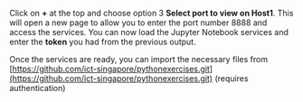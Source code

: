 Click on **+** at the top and choose option 3 **Select port to view on Host1**. This will open a new page to allow you to enter the port number 8888 and access the services. You can now load the Jupyter Notebook services and enter the **token** you had from the previous output. 

Once the services are ready, you can import the necessary files from [https://github.com/ict-singapore/pythonexercises.git](https://github.com/ict-singapore/pythonexercises.git) (requires authentication)
